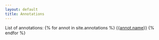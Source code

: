 ```yaml
---
layout: default
title: Annotations
---
```


List of annotations:
{% for annot in site.annotations %}
  <a class="btn btn-sm btn-pill btn-annotation" href="{{site.baseurl}}{{annot.url}}">{{annot.name}}</a>
{% endfor %}

